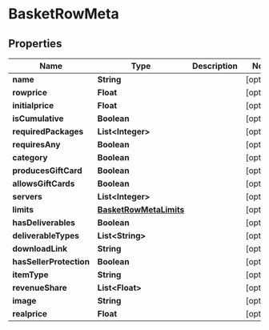

# BasketRowMeta


## Properties

| Name | Type | Description | Notes |
|------------ | ------------- | ------------- | -------------|
|**name** | **String** |  |  [optional] |
|**rowprice** | **Float** |  |  [optional] |
|**initialprice** | **Float** |  |  [optional] |
|**isCumulative** | **Boolean** |  |  [optional] |
|**requiredPackages** | **List&lt;Integer&gt;** |  |  [optional] |
|**requiresAny** | **Boolean** |  |  [optional] |
|**category** | **Boolean** |  |  [optional] |
|**producesGiftCard** | **Boolean** |  |  [optional] |
|**allowsGiftCards** | **Boolean** |  |  [optional] |
|**servers** | **List&lt;Integer&gt;** |  |  [optional] |
|**limits** | [**BasketRowMetaLimits**](BasketRowMetaLimits.md) |  |  [optional] |
|**hasDeliverables** | **Boolean** |  |  [optional] |
|**deliverableTypes** | **List&lt;String&gt;** |  |  [optional] |
|**downloadLink** | **String** |  |  [optional] |
|**hasSellerProtection** | **Boolean** |  |  [optional] |
|**itemType** | **String** |  |  [optional] |
|**revenueShare** | **List&lt;Float&gt;** |  |  [optional] |
|**image** | **String** |  |  [optional] |
|**realprice** | **Float** |  |  [optional] |



